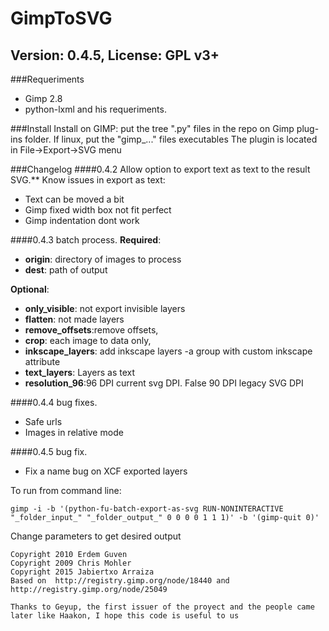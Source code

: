 # GimpToSVG
## Version: 0.4.5, License: GPL v3+

###Requeriments
- Gimp 2.8
- python-lxml and his requeriments.

###Install
Install on GIMP: put the tree ".py" files in the repo on Gimp plug-ins folder. 
If linux, put the "gimp_..." files executables
The plugin is located in File->Export->SVG menu

###Changelog
####0.4.2 Allow option to export text as text to the result SVG.**
Know issues in export as text:
- Text can be moved a bit
- Gimp fixed width box not fit perfect
- Gimp indentation dont work

####0.4.3 batch process.
**Required**:
- **origin**: directory of images to process
- **dest**: path of output

**Optional**:
- **only_visible**: not export invisible layers
- **flatten**: not made layers
- **remove_offsets**:remove offsets,
- **crop**: each image to data only,
- **inkscape_layers**: add inkscape layers -a group with custom inkscape attribute
- **text_layers**: Layers as text
- **resolution_96**:96 DPI current svg DPI. False 90 DPI legacy SVG DPI

####0.4.4 bug fixes.
- Safe urls
- Images in relative mode

####0.4.5 bug fix.
- Fix a name bug on XCF exported layers

To run from command line:
```
gimp -i -b '(python-fu-batch-export-as-svg RUN-NONINTERACTIVE "_folder_input_" "_folder_output_" 0 0 0 0 1 1 1)' -b '(gimp-quit 0)'
```
Change parameters to get desired output

```
Copyright 2010 Erdem Guven
Copyright 2009 Chris Mohler
Copyright 2015 Jabiertxo Arraiza
Based on  http://registry.gimp.org/node/18440 and http://registry.gimp.org/node/25049

Thanks to Geyup, the first issuer of the proyect and the people came later like Haakon, I hope this code is useful to us
```


